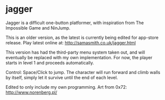 # jagger
Jagger is a difficult one-button platformer, with inspiration from The Impossible Game and NinJump.

This is an older version, as the latest is currently being edited for app-store release.
Play latest online at: http://samasmith.co.uk/jagger.html

This version has had the third-party menu system taken out, and will eventually be replaced with my own implementation. For now, the player starts in level 1 and proceeds automatically.

Control:
Space/Click to jump. The character will run forward and climb walls by itself, simply let it survive until the end of each level.

Edited to only include my own programming.
Art from 0x72: http://www.norenberg.pl/
